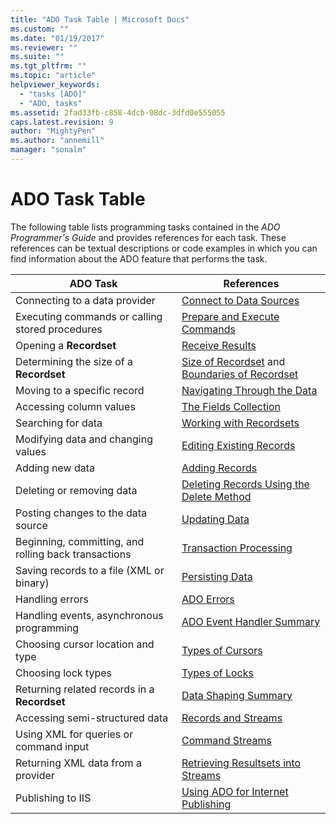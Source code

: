 ```yaml
---
title: "ADO Task Table | Microsoft Docs"
ms.custom: ""
ms.date: "01/19/2017"
ms.reviewer: ""
ms.suite: ""
ms.tgt_pltfrm: ""
ms.topic: "article"
helpviewer_keywords: 
  - "tasks [ADO]"
  - "ADO, tasks"
ms.assetid: 2fad33fb-c858-4dcb-98dc-3dfd0e555055
caps.latest.revision: 9
author: "MightyPen"
ms.author: "annemill"
manager: "sonalm"
---
```

# ADO Task Table
The following table lists programming tasks contained in the *ADO Programmer's Guide* and provides references for each task. These references can be textual descriptions or code examples in which you can find information about the ADO feature that performs the task.  
  
|ADO Task|References|  
|--------------|----------------|  
|Connecting to a data provider|[Connect to Data Sources](../../ado/guide/data/connecting-to-data-sources.md)|  
|Executing commands or calling stored procedures|[Prepare and Execute Commands](../../ado/guide/data/preparing-and-executing-commands.md)|  
|Opening a **Recordset**|[Receive Results](../../ado/guide/data/receiving-results.md)|  
|Determining the size of a **Recordset**|[Size of Recordset](../../ado/guide/data/current-record-and-size-of-recordset.md) and [Boundaries of Recordset](../../ado/guide/data/boundaries-of-a-recordset.md)|  
|Moving to a specific record|[Navigating Through the Data](../../ado/guide/data/navigating-through-data.md)|  
|Accessing column values|[The Fields Collection](../../ado/guide/data/the-fields-collection.md)|  
|Searching for data|[Working with Recordsets](../../ado/guide/data/working-with-recordsets.md)|  
|Modifying data and changing values|[Editing Existing Records](../../ado/guide/data/editing-existing-records.md)|  
|Adding new data|[Adding Records](../../ado/guide/data/adding-records.md)|  
|Deleting or removing data|[Deleting Records Using the Delete Method](../../ado/guide/data/deleting-records-using-the-delete-method.md)|  
|Posting changes to the data source|[Updating Data](../../ado/guide/data/updating-data.md)|  
|Beginning, committing, and rolling back transactions|[Transaction Processing](../../ado/guide/data/transaction-processing.md)|  
|Saving records to a file (XML or binary)|[Persisting Data](../../ado/guide/data/persisting-data.md)|  
|Handling errors|[ADO Errors](../../ado/guide/data/ado-errors.md)|  
|Handling events, asynchronous programming|[ADO Event Handler Summary](../../ado/guide/data/ado-event-handler-summary.md)|  
|Choosing cursor location and type|[Types of Cursors](../../ado/guide/data/types-of-cursors-ado.md)|  
|Choosing lock types|[Types of Locks](../../ado/guide/data/types-of-locks.md)|  
|Returning related records in a **Recordset**|[Data Shaping Summary](../../ado/guide/data/data-shaping-overview.md)|  
|Accessing semi-structured data|[Records and Streams](../../ado/guide/data/records-and-streams.md)|  
|Using XML for queries or command input|[Command Streams](../../ado/guide/data/command-streams.md)|  
|Returning XML data from a provider|[Retrieving Resultsets into Streams](../../ado/guide/data/retrieving-resultsets-into-streams.md)|  
|Publishing to IIS|[Using ADO for Internet Publishing](../../ado/guide/data/using-ado-for-internet-publishing.md)|